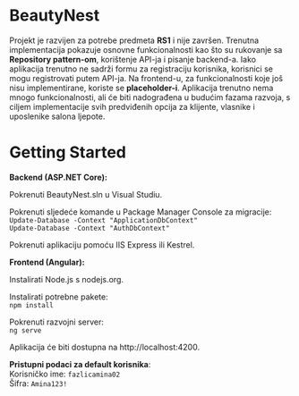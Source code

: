 # BeautyNest

Projekt je razvijen za potrebe predmeta **RS1** i nije završen. Trenutna implementacija pokazuje osnovne funkcionalnosti kao što su rukovanje sa **Repository pattern-om**, korištenje API-ja i pisanje backend-a. Iako aplikacija trenutno ne sadrži formu za registraciju korisnika, korisnici se mogu registrovati putem API-ja. Na frontend-u, za funkcionalnosti koje još nisu implementirane, koriste se **placeholder-i**. Aplikacija trenutno nema mnogo funkcionalnosti, ali će biti nadograđena u budućim fazama razvoja, s ciljem implementacije svih predviđenih opcija za klijente, vlasnike i uposlenike salona ljepote.

# Getting Started

**Backend (ASP.NET Core):**

Pokrenuti BeautyNest.sln u Visual Studiu.

Pokrenuti sljedeće komande u Package Manager Console za migracije:
<br>`Update-Database -Context "ApplicationDbContext"`
<br>`Update-Database -Context "AuthDbContext"`

Pokrenuti aplikaciju pomoću IIS Express ili Kestrel.

**Frontend (Angular):**

Instalirati Node.js s nodejs.org.

Instalirati potrebne pakete:
<br>`npm install`  

Pokrenuti razvojni server:
<br>`ng serve`

Aplikacija će biti dostupna na http://localhost:4200.

**Pristupni podaci za default korisnika**:  
Korisničko ime: `fazlicamina02`  
Šifra: `Amina123!`
